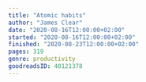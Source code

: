 ```yaml
---
title: "Atomic habits"
author: "James Clear"
date: "2020-08-16T12:00:00+02:00"
started: "2020-08-16T12:00:00+02:00"
finished: "2020-08-23T12:00:00+02:00"
pages: 319
genre: productivity
goodreadsID: 40121378
---
```

